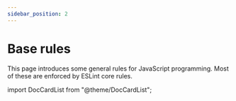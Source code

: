 ```yaml
---
sidebar_position: 2
---
```


# Base rules

This page introduces some general rules for JavaScript programming. Most of these are enforced by ESLint core rules.

import DocCardList from "@theme/DocCardList";

<DocCardList />
